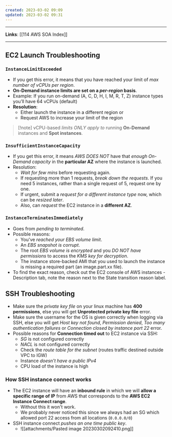 ```yaml
---
created: 2023-03-02 09:09
updated: 2023-03-02 09:31
---
```

---
**Links**: [[114 AWS SOA Index]]

---
## EC2 Launch Troubleshooting
### `InstanceLimitExceeded` 
- If you get this error, it means that you have reached your limit of *max number of vCPUs per region*.
- **On-Demand instance limits are set on a *per-region* basis**.
- Example: If you run on-demand (A, C, D, H, I, M, R, T, Z) instance types you’ll have 64 vCPUs (default) 
- **Resolution**: 
	- Either launch the instance in a different region or 
	- Request AWS to increase your limit of the region
 > [!note] vCPU-based *limits ONLY apply to* running **On-Demand** instances and **Spot instances**.

### `InsufficientInstanceCapacity`
- If you get this error, it means *AWS DOES NOT* have that *enough On-Demand capacity* in the **particular AZ** where the instance is launched. 
- Resolution: 
	- *Wait for few mins* before requesting again. 
	- If requesting more than 1 requests, *break down the requests*. If you need 5 instances, rather than a single request of 5, request one by one. 
	- If urgent, submit a *request for a different instance type* now, which can be *resized later*. 
	- Also, can *request* the EC2 instance in a **different AZ**.

### `InstanceTerminatesImmediately` 
- Goes from *pending to terminated*.
- Possible reasons:
	- You've *reached your EBS volume limit*. 
	- An *EBS snapshot is corrupt*. 
	- The root *EBS volume is encrypted* and you *DO NOT have permissions* to access the *KMS key for decryption*. 
	- The instance store-backed AMI that you used to launch the instance is missing a required part (an image.part.xx file). 
- To find the exact reason, check out the EC2 console of AWS instances - Description tab, note the reason next to the State transition reason label.

## SSH Troubleshooting
- Make sure the *private key file* on your linux machine has **400 permissions**, else you will get **Unprotected private key file** error.
- Make sure the username for the OS is given correctly when logging via SSH, else you will get *Host key not found*, *Permission denied*, *Too many authentication failures* or *Connection closed by instance port 22* error. 
- Possible reasons for **Connection timed out** to EC2 instance via SSH: 
	- *SG* is not configured correctly
	- *NACL* is not configured correctly
	- Check the *route table for the subnet* (routes traffic destined outside VPC to IGW)
	- Instance *doesn’t have a public IPv4*
	- CPU load of the instance is high

### How SSH instance connect works
- The EC2 instance will have an **inbound rule** in which we will **allow a specific range of IP** from AWS that corresponds to the **AWS EC2 Instance Connect range**.
	- Without this it won't work.
	- We probably never noticed this since we always had an SG which allowed port 22 access from all locations (`0.0.0.0/0`)
- SSH instance connect *pushes an one time public key*.
	- ![[attachments/Pasted image 20230302092410.png]]